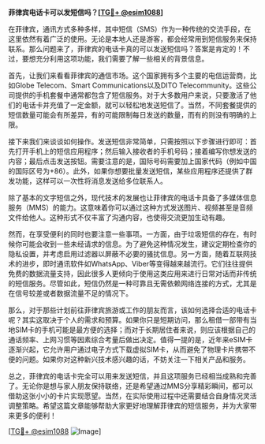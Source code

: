 **菲律宾电话卡可以发短信吗？[[TG💪+ @esim1088](https://t.me/s/esim1088)]**

在菲律宾，通讯方式多种多样，其中短信（SMS）作为一种传统的交流手段，在这里依然有着广泛的使用。无论是本地人还是游客，都会经常用到短信服务来保持联系。那么问题来了，菲律宾的电话卡真的可以发送短信吗？答案是肯定的！不过，要想充分利用这项功能，我们需要了解一些相关的背景信息。

首先，让我们来看看菲律宾的通信市场。这个国家拥有多个主要的电信运营商，比如Globe Telecom、Smart Communications以及DITO Telecommunity。这些公司提供的手机套餐中通常都包含了短信服务。对于大多数用户来说，只要激活了他们的电话卡并充值了一定金额，就可以轻松地发送短信了。当然，不同套餐提供的短信数量可能会有所差异，有的可能限制每日发送的数量，而有的则没有明确的上限。

接下来我们来谈谈如何操作。发送短信非常简单，只需按照以下步骤进行即可：首先打开手机上的短信应用程序；然后输入接收者的手机号码；接着编写你想发送的内容；最后点击发送按钮。需要注意的是，国际号码需要加上国家代码（例如中国的国际区号为+86）。此外，如果你想要批量发送短信，某些应用程序还提供了群发功能，这样可以一次性将消息发送给多位联系人。

除了基本的文字短信之外，现代技术的发展也让菲律宾的电话卡具备了多媒体信息服务（MMS）的能力。这意味着你可以通过这种方式发送图片、视频甚至是音频文件给他人。这种形式不仅丰富了沟通内容，也使得交流更加生动有趣。

然而，在享受便利的同时也要注意一些事项。一方面，由于垃圾短信的存在，有时候你可能会收到一些未经请求的信息。为了避免这种情况发生，建议定期检查你的隐私设置，并考虑启用过滤器以屏蔽不必要的骚扰信息。另一方面，随着互联网技术的进步，即时通讯软件如WhatsApp、Viber等变得越来越流行。它们往往提供免费的数据流量支持，因此很多人更倾向于使用这类应用来进行日常对话而非传统的短信服务。尽管如此，短信仍然是一种可靠且无需依赖网络连接的方式，尤其是在信号较差或者数据流量不足的情况下。

那么，对于那些计划前往菲律宾旅游或工作的朋友而言，该如何选择合适的电话卡呢？其实这取决于个人的需求和预算。如果你只是短期访问，那么租借一部带有当地SIM卡的手机可能是最方便的选择；而对于长期居住者来说，则应该根据自己的通话频率、上网习惯等因素综合考量后做出决定。值得一提的是，近年来eSIM卡逐渐兴起，它允许用户通过电子方式下载虚拟SIM卡，从而避免了物理卡片携带不便的问题。如果你对这种新兴技术感兴趣的话，不妨关注一下相关产品和服务。

总之，菲律宾的电话卡完全可以用来发送短信，并且这项服务已经相当成熟和完善了。无论你是想与家人朋友保持联络，还是希望通过MMS分享精彩瞬间，都可以借助这张小小的卡片实现愿望。当然，在实际使用过程中还需要结合自身情况灵活调整策略。希望这篇文章能够帮助大家更好地理解菲律宾的短信服务，并为大家带来更多的便利！

[[TG💪+ @esim1088](https://t.me/s/esim1088) ![Image](https://i.postimg.cc/4NQfJmqS/Snipaste-2025-05-13-00-14-12.png)]